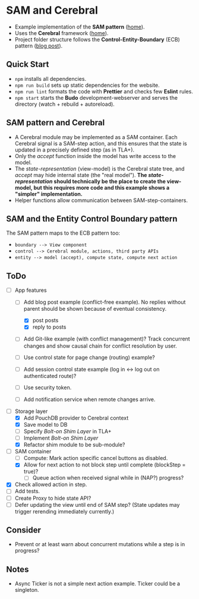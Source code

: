 # SAM and Cerebral
- Example implementation of the **SAM pattern** ([home](http://sam.js.org/)).
- Uses the **Cerebral** framework ([home](http://cerebraljs.com/)).
- Project folder structure follows the **Control-Entity-Boundary** (ECB) pattern ([blog post](http://www.adam-bien.com/roller/abien/entry/bureaucratic_design_with_java_ee)).

## Quick Start
- `npm` installs all dependencies.
- `npm run build` sets up static dependencies for the website.
- `npm run lint` formats the code with __Prettier__ and checks few __Eslint__ rules.
- `npm start` starts the __Budo__ development-webserver and serves the directory (watch + rebuild + autoreload).

## SAM pattern and Cerebral
- A Cerebral module may be implemented as a SAM container.
Each Cerebral signal is a SAM-step action, and this ensures that the state is updated in a precisely defined step (as in TLA+).
- Only the _accept_ function inside the model has write access to the model.
- The _state-representation_ (view-model) is the Cerebral state tree, and _accept_ may hide internal state (the "real model"). **The _state-representation_ should technically be the place to create the view-model, but this requires more code and this example shows a "simpler" implementation.**
- Helper functions allow communication between SAM-step-containers.

## SAM and the Entity Control Boundary pattern
The SAM pattern maps to the ECB pattern too:
- `boundary --> View component`
- `control --> Cerebral module, actions, third party APIs`
- `entity --> model (accept), compute state, compute next action`

## ToDo
- [ ] App features
  - [ ] Add blog post example (conflict-free example). No replies without parent should be shown because of eventual consistency.
    - [x] post posts
    - [x] reply to posts

  - [ ] Add Git-like example (with conflict management)? Track concurrent changes and show causal chain for conflict resolution by user.

  - [ ] Use control state for page change (routing) example?
  - [ ] Add session control state example (log in <-> log out on authenticated route)?
  - [ ] Use security token.
  - [ ] Add notification service when remote changes arrive.

- [ ] Storage layer
  - [x] Add PouchDB provider to Cerebral context
  - [x] Save model to DB
  - [ ] Specify _Bolt-on Shim Layer_ in TLA+
  - [ ] Implement _Bolt-on Shim Layer_
  - [x] Refactor shim module to be sub-module?

- [ ] SAM container
  - [ ] Compute: Mark action specific cancel buttons as disabled.
  - [x] Allow for next action to not block step until complete (blockStep = true)?
    - [ ] Queue action when received signal while in (NAP?) progress?

- [x] Check allowed action in step.
- [ ] Add tests.
- [ ] Create Proxy to hide state API?
- [ ] Defer updating the view until end of SAM step? (State updates may trigger rerending immediately currently.)

## Consider
- Prevent or at least warn about concurrent mutations while a step is in progress?

## Notes
- Async Ticker is not a simple next action example. Ticker could be a singleton.

